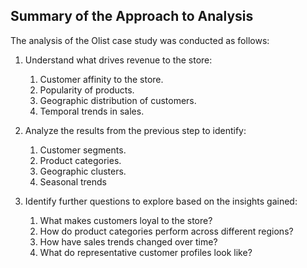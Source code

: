 ## Summary of the Approach to Analysis

The analysis of the Olist case study was conducted as follows:
1. Understand what drives revenue to the store:
   1. Customer affinity to the store.
   2. Popularity of products.
   3. Geographic distribution of customers.
   4. Temporal trends in sales.


2. Analyze the results from the previous step to identify:
   1. Customer segments.
   2. Product categories.
   3. Geographic clusters.
   4. Seasonal trends
3. Identify further questions to explore based on the insights gained:
   1. What makes customers loyal to the store?
   2. How do product categories perform across different regions?
   3. How have sales trends changed over time?
   4. What do representative customer profiles look like?

